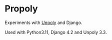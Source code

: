 # Propoly

Experiments with [Unpoly](https://unpoly.com) and Django.

Used with Python3.11, Django 4.2 and Unpoly 3.3.